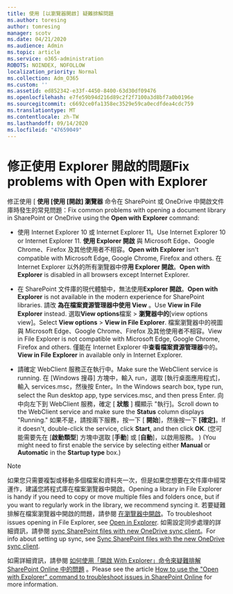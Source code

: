 ```yaml
---
title: 使用 [以瀏覽器開啟] 疑難排解問題
ms.author: toresing
author: tomresing
manager: scotv
ms.date: 04/21/2020
ms.audience: Admin
ms.topic: article
ms.service: o365-administration
ROBOTS: NOINDEX, NOFOLLOW
localization_priority: Normal
ms.collection: Adm_O365
ms.custom: ''
ms.assetid: ed852342-e33f-4450-8400-63d30df09476
ms.openlocfilehash: e7fe59b94d216d89c2f2f7100a3d8bf7a0b0196e
ms.sourcegitcommit: c6692ce0fa1358ec3529e59ca0ecdfdea4cdc759
ms.translationtype: MT
ms.contentlocale: zh-TW
ms.lasthandoff: 09/14/2020
ms.locfileid: "47659049"
---
```

# <a name="fix-problems-with-open-with-explorer"></a><span data-ttu-id="2a4cf-102">修正使用 Explorer 開啟的問題</span><span class="sxs-lookup"><span data-stu-id="2a4cf-102">Fix problems with Open with Explorer</span></span>

<span data-ttu-id="2a4cf-103">修正使用 [ **使用 [使用 [開啟] 瀏覽器** 命令在 SharePoint 或 OneDrive 中開啟文件庫時發生的常見問題：</span><span class="sxs-lookup"><span data-stu-id="2a4cf-103">Fix common problems with opening a document library in SharePoint or OneDrive using the **Open with Explorer** command:</span></span> 
  
- <span data-ttu-id="2a4cf-104">使用 Internet Explorer 10 或 Internet Explorer 11。</span><span class="sxs-lookup"><span data-stu-id="2a4cf-104">Use Internet Explorer 10 or Internet Explorer 11.</span></span> <span data-ttu-id="2a4cf-105">**使用 Explorer 開啟** 與 Microsoft Edge、Google Chrome、Firefox 及其他使用者不相容。</span><span class="sxs-lookup"><span data-stu-id="2a4cf-105">**Open with Explorer** isn't compatible with Microsoft Edge, Google Chrome, Firefox and others.</span></span> <span data-ttu-id="2a4cf-106">在 Internet Explorer 以外的所有瀏覽器中停**用 Explorer 開啟**。</span><span class="sxs-lookup"><span data-stu-id="2a4cf-106">**Open with Explorer** is disabled in all browsers except Internet Explorer.</span></span> 
    
- <span data-ttu-id="2a4cf-107">在 SharePoint 文件庫的現代體驗中，無法使用**Explorer 開啟**。</span><span class="sxs-lookup"><span data-stu-id="2a4cf-107">**Open with Explorer** is not available in the modern experience for SharePoint libraries.</span></span> <span data-ttu-id="2a4cf-108">請改 **為在檔案資源管理器中使用 View** 。</span><span class="sxs-lookup"><span data-stu-id="2a4cf-108">Use **View in File Explorer** instead.</span></span> <span data-ttu-id="2a4cf-109">選取**View options**檔案 \> **瀏覽器中的**[view options view]。</span><span class="sxs-lookup"><span data-stu-id="2a4cf-109">Select **View options** \> **View in File Explorer**.</span></span> <span data-ttu-id="2a4cf-110">檔案瀏覽器中的視圖與 Microsoft Edge、Google Chrome、Firefox 及其他使用者不相容。</span><span class="sxs-lookup"><span data-stu-id="2a4cf-110">View in File Explorer is not compatible with Microsoft Edge, Google Chrome, Firefox and others.</span></span> <span data-ttu-id="2a4cf-111">僅能在 Internet Explorer 中**查看檔案資源管理器**中的。</span><span class="sxs-lookup"><span data-stu-id="2a4cf-111">**View in File Explorer** in available only in Internet Explorer.</span></span> 
    
- <span data-ttu-id="2a4cf-112">請確定 WebClient 服務正在執行中。</span><span class="sxs-lookup"><span data-stu-id="2a4cf-112">Make sure the WebClient service is running.</span></span> <span data-ttu-id="2a4cf-113">在 [Windows 搜尋] 方塊中，輸入 run，選取 [執行桌面應用程式]，輸入 services.msc，然後按 Enter。</span><span class="sxs-lookup"><span data-stu-id="2a4cf-113">In the Windows search box, type run, select the Run desktop app, type services.msc, and then press Enter.</span></span> <span data-ttu-id="2a4cf-114">向中向左下到 WebClient 服務，確定 [ **狀態** ] 欄顯示 "執行]。</span><span class="sxs-lookup"><span data-stu-id="2a4cf-114">Scroll down to the WebClient service and make sure the **Status** column displays "Running."</span></span> <span data-ttu-id="2a4cf-115">如果不是，請按兩下服務，按一下 [ **開始**]，然後按一下 **[確定]**。</span><span class="sxs-lookup"><span data-stu-id="2a4cf-115">If it doesn't, double-click the service, click **Start**, and then click **OK**.</span></span> <span data-ttu-id="2a4cf-116"> (您可能需要先在 [**啟動類型**] 方塊中選取 [**手動**] 或 [**自動**]，以啟用服務。 ) </span><span class="sxs-lookup"><span data-stu-id="2a4cf-116">(You might need to first enable the service by selecting either **Manual** or **Automatic** in the **Startup type** box.)</span></span> 
    
> [!NOTE]
> <span data-ttu-id="2a4cf-117">如果您只需要複製或移動多個檔案和資料夾一次，但是如果您想要在文件庫中經常運作，建議您將程式庫在檔案瀏覽器中開啟。</span><span class="sxs-lookup"><span data-stu-id="2a4cf-117">Opening a library in File Explorer is handy if you need to copy or move multiple files and folders once, but if you want to regularly work in the library, we recommend syncing it.</span></span> <span data-ttu-id="2a4cf-118">若要疑難排解在檔案瀏覽器中開啟的問題，請參閱 [在瀏覽器中開啟](https://go.microsoft.com/fwlink/?linkid=871665)。</span><span class="sxs-lookup"><span data-stu-id="2a4cf-118">To troubleshoot issues opening in File Explorer, see [Open in Explorer](https://go.microsoft.com/fwlink/?linkid=871665).</span></span> <span data-ttu-id="2a4cf-119">如需設定同步處理的詳細資訊，請參閱 [sync SharePoint files with new OneDrive sync client](https://go.microsoft.com/fwlink/?linkid=871666)。</span><span class="sxs-lookup"><span data-stu-id="2a4cf-119">For info about setting up sync, see [Sync SharePoint files with the new OneDrive sync client](https://go.microsoft.com/fwlink/?linkid=871666).</span></span>
  
<span data-ttu-id="2a4cf-120">如需詳細資訊，請參閱 [如何使用「開啟 With Explorer」命令來疑難排解 SharePoint Online 中的問題](https://docs.microsoft.com/sharepoint/support/lists-and-libraries/troubleshoot-issues-using-open-with-explorer) 。</span><span class="sxs-lookup"><span data-stu-id="2a4cf-120">Please see the article [How to use the "Open with Explorer" command to troubleshoot issues in SharePoint Online](https://docs.microsoft.com/sharepoint/support/lists-and-libraries/troubleshoot-issues-using-open-with-explorer) for more information.</span></span> 
  

